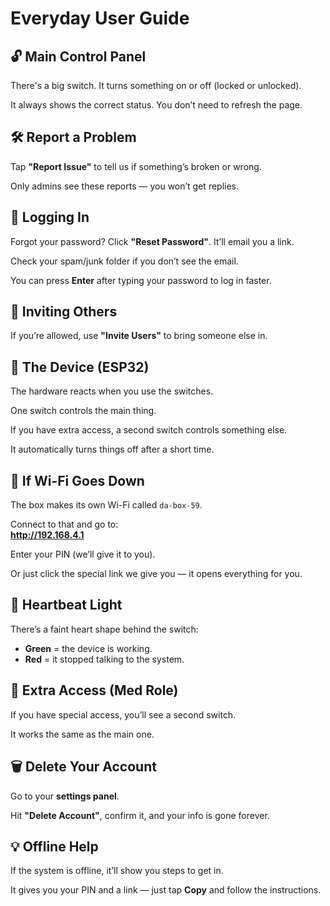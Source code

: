 # Everyday User Guide 

## 🔓 Main Control Panel
There's a big switch. It turns something on or off (locked or unlocked).

It always shows the correct status. You don’t need to refresh the page.

## 🛠️ Report a Problem
Tap **"Report Issue"** to tell us if something’s broken or wrong.

Only admins see these reports — you won’t get replies.

## 🔐 Logging In
Forgot your password? Click **"Reset Password"**. It’ll email you a link.

Check your spam/junk folder if you don’t see the email.

You can press **Enter** after typing your password to log in faster.

## 👥 Inviting Others
If you’re allowed, use **"Invite Users"** to bring someone else in.

## 📲 The Device (ESP32)
The hardware reacts when you use the switches.

One switch controls the main thing.

If you have extra access, a second switch controls something else.

It automatically turns things off after a short time.

## 📡 If Wi-Fi Goes Down
The box makes its own Wi-Fi called `da-box-59`.

Connect to that and go to:  
**http://192.168.4.1**

Enter your PIN (we’ll give it to you).

Or just click the special link we give you — it opens everything for you.

## 💚 Heartbeat Light
There’s a faint heart shape behind the switch:

- **Green** = the device is working.
- **Red** = it stopped talking to the system.

## 🧪 Extra Access (Med Role)
If you have special access, you’ll see a second switch.

It works the same as the main one.

## 🗑️ Delete Your Account
Go to your **settings panel**.

Hit **"Delete Account"**, confirm it, and your info is gone forever.

## 💡 Offline Help
If the system is offline, it’ll show you steps to get in.

It gives you your PIN and a link — just tap **Copy** and follow the instructions.
